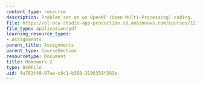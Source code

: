 ```yaml
---
content_type: resource
description: Problem set on on OpenMP (Open Multi-Processing) coding.
file: https://ol-ocw-studio-app-production.s3.amazonaws.com/courses/12-950-parallel-programming-for-multicore-machines-using-openmp-and-mpi-january-iap-2010/4a783f4997aec6c1b3983196359f393e_MIT12_950IAP10_hw2.pdf
file_type: application/pdf
learning_resource_types:
- Assignments
parent_title: Assignments
parent_type: CourseSection
resourcetype: Document
title: Homework 2
type: OCWFile
uid: 4a783f49-97ae-c6c1-b398-3196359f393e
---
```

